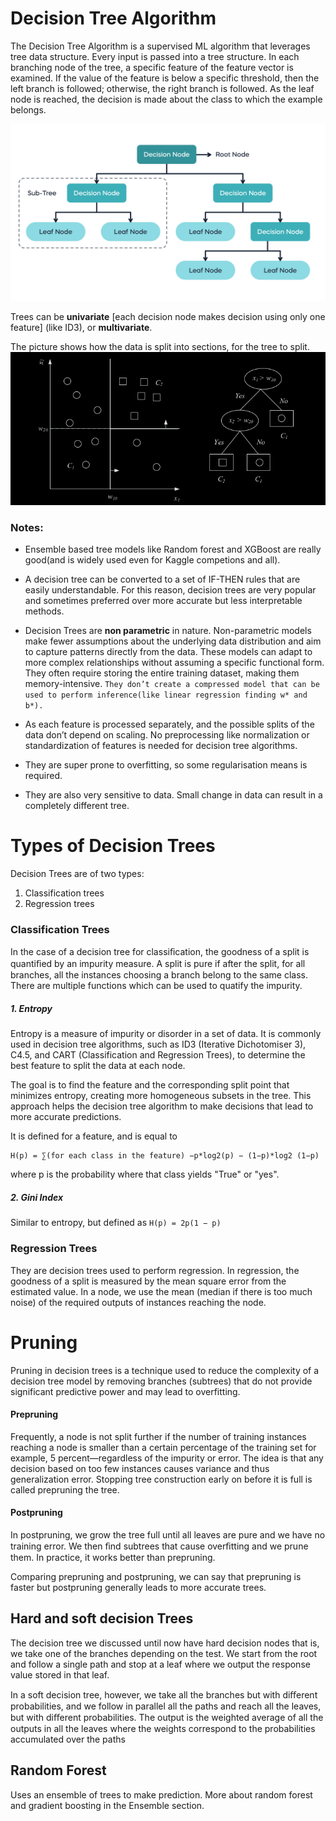 # Decision Tree Algorithm
The Decision Tree Algorithm is a supervised ML algorithm that leverages tree data structure. Every input is passed into a tree structure. In each branching node of the tree, a specific feature of the feature vector is examined. If the value of the feature is below a specific threshold, then the left branch is followed; otherwise, the right branch is followed. As the leaf node is reached, the decision is made about the class to which the example belongs.

![Alt text](image-3.png)

Trees can be **univariate** [each decision node makes decision using only one feature] (like ID3), or **multivariate**.


The picture shows how the data is split into sections, for the tree to split.
![Alt text](<Screenshot from 2023-12-14 12-56-48.png>)

### Notes:
- Ensemble based tree models like Random forest and XGBoost are really good(and is widely used even for Kaggle competions and all).
  
- A decision tree can be converted to a set of IF-THEN rules that are easily understandable. For this reason, decision trees are very popular and sometimes preferred over more accurate but less interpretable methods.

- Decision Trees are **non parametric** in nature. Non-parametric models make fewer assumptions about the underlying data distribution and aim to capture patterns directly from the data. These models can adapt to more complex relationships without assuming a specific functional form. They often require storing the entire training dataset, making them memory-intensive. ```They don’t create a compressed model that can be used to perform inference(like linear regression finding w* and b*).```

- As each feature is processed separately, and the possible splits of the data don’t depend on scaling. No preprocessing like normalization or standardization of features is needed for decision tree algorithms.

- They are super prone to overfitting, so some regularisation means is required.
- They are also very sensitive to data. Small change in data can result in a completely different tree.
  
# Types of Decision Trees
Decision Trees are of two types:
 1. Classification trees
 2. Regression trees

### Classification Trees
In the case of a decision tree for classiﬁcation, the goodness of a split is quantiﬁed by an impurity measure. A split is pure if after the split, for all branches, all the instances choosing a branch belong to the same class. There are multiple functions which can be used to quatify the impurity.

##### 1. Entropy
Entropy is a measure of impurity or disorder in a set of data. It is commonly used in decision tree algorithms, such as ID3 (Iterative Dichotomiser 3), C4.5, and CART (Classification and Regression Trees), to determine the best feature to split the data at each node.

The goal is to find the feature and the corresponding split point that minimizes entropy, creating more homogeneous subsets in the tree. This approach helps the decision tree algorithm to make decisions that lead to more accurate predictions.

It is defined for a feature, and is equal to
```
H(p) = ∑(for each class in the feature) −p*log2(p) − (1−p)*log2 (1−p)
```
where p is the probability where that class yields "True" or "yes".

##### 2. Gini Index
Similar to entropy, but defined as ```H(p) = 2p(1 − p)```

### Regression Trees
They are decision trees used to perform regression. In regression, the goodness of a split is measured by the mean square error from the estimated value. In a node, we use the mean (median if there is too much noise) of the required outputs of instances reaching the node. 

# Pruning
Pruning in decision trees is a technique used to reduce the complexity of a decision tree model by removing branches (subtrees) that do not provide significant predictive power and may lead to overfitting. 

#### Prepruning
Frequently, a node is not split further if the number of training instances reaching a node is smaller than a certain percentage of the training set for example, 5 percent—regardless of the impurity or error. The idea is that any decision based on too few instances causes variance and thus generalization error. Stopping tree construction early on before it is full is called prepruning the tree.

#### Postpruning
In postpruning, we grow the tree full until all leaves are pure and we have no training error. We then ﬁnd subtrees that cause overﬁtting and we prune them. In practice, it works better than prepruning.

Comparing prepruning and postpruning, we can say that prepruning is faster but postpruning generally leads to more accurate trees.

## Hard and soft decision Trees
The decision tree we discussed until now have hard decision nodes that is, we take one of the branches depending on the test. We start from the root and follow a single path and stop at a leaf where we output the response value stored in that leaf. 

In a soft decision tree, however, we take all the branches but with diﬀerent probabilities, and we follow in parallel all the paths and reach all the leaves, but with diﬀerent probabilities. The output is the weighted average of all the outputs in all the leaves where the weights correspond to the probabilities accumulated over the paths

## Random Forest
Uses an ensemble of trees to make prediction. More about random forest and gradient boosting in the Ensemble section.
